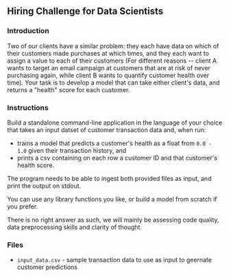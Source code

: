 ## Hiring Challenge for Data Scientists

### Introduction

Two of our clients have a similar problem: they each have data on which of their customers made purchases at which times, and they each want to assign a value to each of their customers (For different reasons -- client A wants to target an email campaign at customers that are at risk of never purchasing again, while client B wants to quantify customer health over time). Your task is to develop a model that can take either client's data, and returns a "health" score for each customer.

### Instructions

Build a standalone command-line application in the language of your choice that takes an input datset of customer transaction data and, when run:
  - trains a model that predicts a customer's health as a float from `0.0 - 1.0` given their transaction history, and
  - prints a csv containing on each row a customer ID and that customer's health score.

The program needs to be able to ingest both provided files as input, and print the output on stdout.

You can use any library functions you like, or build a model from scratch if you prefer.

There is no right answer as such, we will mainly be assessing code quality, data preprocessing skills and clarity of thought.

### Files

- `input_data.csv` - sample transaction data to use as input to geernate customer predictions
